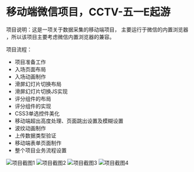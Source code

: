 # 移动端微信项目，CCTV-五一E起游

项目说明：这是一项关于数据采集的移动端项目， 主要运行于微信的内置浏览器 ，所以该项目主要考虑微信内置浏览器的兼容。

项目流程：
<ul>
  <li>项目准备工作</li>
  <li>入场页面布局</li>
  <li>入场动画制作</li>
  <li>滑屏幻灯片切换布局</li>
  <li>滑屏幻灯片切换JS实现</li>
  <li>评分组件的布局</li>
  <li>评分组件的实现</li>
  <li>CSS3单选控件美化</li>
  <li>移动端超出高度处理、页面跳出设置及模糊设置</li>
  <li>波纹动画制作</li>
  <li>上传数据类型验证</li>
  <li>移动端表单页面制作</li>
  <li>整个项目业务流程设置</li>
</ul>
<img src="screenshot/snst_01.jpg" alt="项目截图1">
<img src="screenshot/snst_02.jpg" alt="项目截图2">
<img src="screenshot/snst_03.jpg" alt="项目截图3">
<img src="screenshot/snst_04.jpg" alt="项目截图4">
